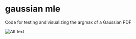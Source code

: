 # gaussian mle

Code for testing and visualizing the argmax of a Gaussian PDF


![Alt text](https://raw.githubusercontent.com/arikanev/gaussian_mle/Log-Norm_sample.png)
